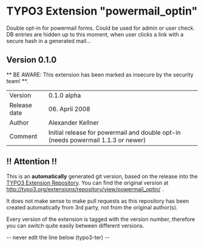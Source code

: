 # TYPO3 Extension "powermail_optin"
Double opt-in for powermail forms. Could be used for admin or user check. DB entries are hidden up to this moment, when user clicks a link with a secure hash in a generated mail...

## Version 0.1.0
** BE AWARE: This extension has been marked as insecure by the security team! **.



<table>
	<tr><td>Version</td><td>0.1.0 alpha</td></tr>
	<tr><td>Release date</td><td>06. April 2008</td></tr>
	<tr><td>Author</td><td>Alexander Kellner</td></tr>
	<tr><td>Comment</td><td>Initial release for powermail and double opt-in (needs powermail 1.1.3 or newer)</td></tr>
</table>

## !! Attention !!
This is an **automatically** generated git version, based on the release into the [TYPO3 Extension Repository](http://www.typo3.org/extensions/).
You can find the original version at http://typo3.org/extensions/repository/view/powermail_optin/ .

It does not make sense to make pull requests as this repository has been created automatically from 3rd party, not from the original author(s).

Every version of the extension is tagged with the version number, therefore you can switch quite easily between different versions.


-- never edit the line below (typo3-ter) --